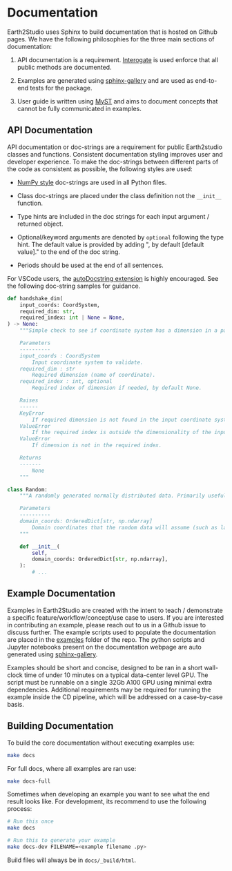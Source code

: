 # Documentation

Earth2Studio uses Sphinx to build documentation that is hosted on Github pages.
We have the following philosophies for the three main sections of documentation:

1. API documentation is a requirement. [Interogate](https://github.com/econchick/interrogate)
is used enforce that all public methods are documented.

2. Examples are generated using [sphinx-gallery](https://sphinx-gallery.github.io/stable/index.html)
and are used as end-to-end tests for the package.

3. User guide is written using [MyST](https://myst-parser.readthedocs.io/en/latest/index.html)
and aims to document concepts that cannot be fully communicated in examples.

## API Documentation

API documentation or doc-strings are a requirement for public Earth2studio classes and
functions.
Consistent documentation styling improves user and developer experience.
To make the doc-strings between different parts of the code as consistent as possible,
the following styles are used:

- [NumPy style](https://sphinxcontrib-napoleon.readthedocs.io/en/latest/example_numpy.html)
doc-strings are used in all Python files.

- Class doc-strings are placed under the class definition not the `__init__` function.

- Type hints are included in the doc strings for each input argument / returned object.

- Optional/keyword arguments are denoted by `optional` following the type hint. The
default value is provided by adding ", by default [default value]." to the end of the
doc string.

- Periods should be used at the end of all sentences.

For VSCode users, the
[autoDocstring extension](https://marketplace.visualstudio.com/items?itemName=njpwerner.autodocstring)
is highly encouraged.
See the following doc-string samples for guidance.

```python
def handshake_dim(
    input_coords: CoordSystem,
    required_dim: str,
    required_index: int | None = None,
) -> None:
    """Simple check to see if coordinate system has a dimension in a particular index.

    Parameters
    ----------
    input_coords : CoordSystem
        Input coordinate system to validate.
    required_dim : str
        Required dimension (name of coordinate).
    required_index : int, optional
        Required index of dimension if needed, by default None.

    Raises
    ------
    KeyError
        If required dimension is not found in the input coordinate system.
    ValueError
        If the required index is outside the dimensionality of the input coordinate system.
    ValueError
        If dimension is not in the required index.

    Returns
    -------
        None
    """
```

```python
class Random:
    """A randomly generated normally distributed data. Primarily useful for testing.

    Parameters
    ----------
    domain_coords: OrderedDict[str, np.ndarray]
        Domain coordinates that the random data will assume (such as lat, lon).
    """

    def __init__(
        self,
        domain_coords: OrderedDict[str, np.ndarray],
    ):
        # ...
```

## Example Documentation

Examples in Earth2Studio are created with the intent to teach / demonstrate a specific
feature/workflow/concept/use case to users.
If you are interested in contributing an example, please reach out to us in a Github
issue to discuss further.
The example scripts used to populate the documentation are placed in the
[examples](https://github.com/NVIDIA/earth2studio/tree/main/examples) folder of the repo.
The python scripts and Jupyter notebooks present on the documentation webpage are auto
generated using [sphinx-gallery](https://sphinx-gallery.github.io/stable/index.html).

Examples should be short and concise, designed to be ran in a short wall-clock time of
under 10 minutes on a typical data-center level GPU.
The script must be runnable on a single 32Gb A100 GPU using minimal extra dependencies.
Additional requirements may be required for running the example inside the CD pipeline,
which will be addressed on a case-by-case basis.

## Building Documentation

To build the core documentation without executing examples use:

```bash
make docs
```

For full docs, where all examples are ran use:

```bash
make docs-full
```

Sometimes when developing an example you want to see what the end result looks like.
For development, its recommend to use the following process:

```bash
# Run this once
make docs

# Run this to generate your example
make docs-dev FILENAME=<example filename .py>
```

Build files will always be in `docs/_build/html`.
